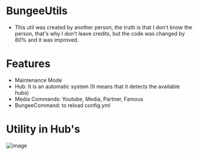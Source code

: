 # BungeeUtils
* This util was created by another person, the truth is that I don't know the person, that's why I don't leave credits, but the code was changed by 80% and it was improved.

# Features
* Maintenance Mode
* Hub: It is an automatic system (It means that it detects the available hubs)
* Media Commands: Youtube, Media, Partner, Famous
* BungeeCommand: to reload config.yml 

# Utility in Hub's
![image](https://user-images.githubusercontent.com/64879531/175190970-0b5bfd95-5614-424a-8cc3-25d9596ded66.png)
